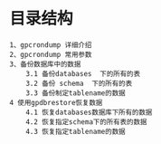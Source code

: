 # 目录结构
	1、gpcrondump 详细介绍
	2、gpcrondump 常用参数
	3、备份数据库中的数据
		3.1 备份databases  下的所有的表
		3.2 备份 schema  下的所有的表
		3.3 备份制定tablename的数据
	4 使用gpdbrestore恢复数据
		4.1 恢复databases数据库下所有的数据
		4.2 恢复指定schema下的所有表的数据
		4.3 恢复指定tablename的数据
